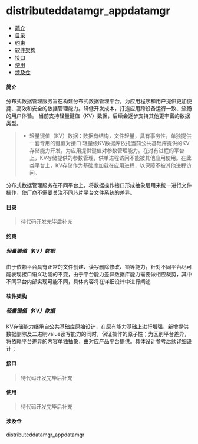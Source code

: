 # distributeddatamgr_appdatamgr

-   [简介](#section11660541593)
-   [目录](#section1464106163817)
-   [约束](#section1718733212019)
-   [软件架构](#section159991817144514)
-   [接口](#section11510542164514)
-   [使用](#section1685211117463)
-   [涉及仓](#section10365113863719)

#### 简介<a name="section11660541593"></a>
分布式数据管理服务旨在构建分布式数据管理平台，为应用程序和用户提供更加便捷、高效和安全的数据管理能力。降低开发成本，打造应用跨设备运行一致、流畅的用户体验。
当前支持轻量键值（KV）数据，后续会逐步支持其他更丰富的数据类型。
> - 轻量键值（KV）数据：数据有结构，文件轻量，具有事务性，单独提供一套专用的键值对接口
轻量级KV数据库依托当前公共基础库提供的KV存储能力开发，为应用提供键值对参数管理能力。在对有进程的平台上，KV存储提供的参数管理，供单进程访问不能被其他应用使用。在此类平台上，KV存储作为基础库加载在应用进程，以保障不被其他进程访问。

分布式数据管理服务在不同平台上，将数据操作接口形成抽象层用来统一进行文件操作，使厂商不需要关注不同芯片平台文件系统的差异。

#### 目录<a name="section1464106163817"></a>
> 待代码开发完毕后补充

#### 约束<a name="section1718733212019"></a>
##### 轻量键值（KV）数据
由于依赖平台具有正常的文件创建、读写删除修改、锁等能力，针对不同平台尽可能表现接口语义功能的不变，由于平台能力差异数据库能力需要做相应裁剪，其中不同平台内部实现可能不同，具体内容将在详细设计中进行阐述

#### 软件架构<a name="section159991817144514"></a>
##### 轻量键值（KV）数据
KV存储能力继承自公共基础库原始设计，在原有能力基础上进行增强，新增提供数据删除及二进制value读写能力的同时，保证操作的原子性；为区别平台差异，将依赖平台差异的内容单独抽象，由对应产品平台提供。具体设计参考后续详细设计；

#### 接口<a name="section11510542164514"></a>
> 待代码开发完毕后补充

#### 使用<a name="section1685211117463"></a>
> 待代码开发完毕后补充

#### 涉及仓<a name="section10365113863719"></a>
distributeddatamgr_appdatamgr
